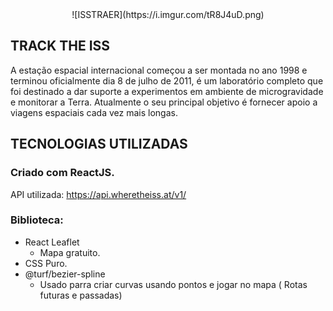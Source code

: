 
<center>
  ![ISSTRAER](https://i.imgur.com/tR8J4uD.png)
</center>

## TRACK THE ISS

A estação espacial internacional começou a ser montada no ano 1998 e terminou oficialmente dia 8 de julho de 2011, é um laboratório completo que foi destinado a dar suporte a experimentos em ambiente de microgravidade e monitorar a Terra. Atualmente o seu principal objetivo é fornecer apoio a viagens espaciais cada vez mais longas.

## TECNOLOGIAS UTILIZADAS

### Criado com ReactJS.
API utilizada: https://api.wheretheiss.at/v1/

### Biblioteca:
  - React Leaflet
    - Mapa gratuito.
  - CSS Puro.
  - @turf/bezier-spline 
    - Usado parra criar curvas usando pontos e jogar no mapa ( Rotas futuras e passadas)
    
 


